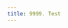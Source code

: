 ```yaml
---
title: 9999. Test
---
```


<OpenApi :document="{
  openapi: '3.1.0',
  info: {
    title: 'MyParcel Core-API',
    contact: {
      name: 'IT Support',
      url: ':support@myparcel.nl'
    },
    version: '4.0.0'
  },
  servers: [
    {
      url: 'https://api.myparcel.nl',
      description: 'MyParcel Production Server'
    }
  ],
  paths: {
    '/webhook_subscriptions': {
      get: {
        tags: ['Webhook Subscriptions'],
        description: 'Show list of webhook subscriptions',
        operationId: 'getSubscriptions',
        parameters: [
          { $ref: '#/components/parameters/user_agent_header' },
          { $ref: '#/components/parameters/account_id' },
          { $ref: '#/components/parameters/shop_id' },
          {
            name: 'hook',
            in: 'query',
            description: 'The event from which you want to receive notifications',
            required: false,
            schema: {
              description: 'The event from which you want to receive notifications',
              type: 'string',
              example: 'shipment_status_change'
            }
          }
        ],
        responses: {
          '200': {
            description: 'OK',
            content: {
              'application/json; charset: utf-8': {
                schema: {
                  $ref: '#/components/schemas/webhook_subscriptions_response'
                }
              }
            }
          },
          '400': { description: 'Validation error' },
          '401': { description: 'Unauthorized' },
          '403': { description: 'Forbidden' },
          '500': { description: 'Internal Server Error' }
        },
        security: []
      },
      post: {
        tags: ['Webhook Subscriptions'],
        description: 'Add new webhook subscription.',
        operationId: 'postSubscriptions',
        parameters: [{ $ref: '#/components/parameters/user_agent_header' }],
        requestBody: {
          description: `| **Hook** | **Description** |
|---- |------------|
| \`shipment_status_change\` | Whenever the shipment_status of a shipment changes, this webhook will send you an update with the new value. We will not send an update with a status.|
| \`shipment_label_created\` | When a label is created asynchronously (for example when creating shipments using accept header \`application/vnd.shipment_label+json;charset=utf-8\`), this webhook will send you a message with the URL of the label. |
| \`order_status_change\` | Whenever the order_status of an order changes, this webhook will send you an update with the new value. |`,
          required: true,
          content: {
            'application/json; charset: utf-8': {
              schema: {
                $ref: '#/components/schemas/webhook_subscription_request'
              }
            }
          }
        },
        responses: {
          '201': {
            description: 'Response with array of webhook ids',
            content: {
              'application/json; charset: utf-8': {
                example: {
                  data: {
                    webhook_subscriptions: [{ id: 1 }]
                  }
                }
              }
            }
          },
          '400': { description: 'Validation error' },
          '401': { description: 'Unauthorized' },
          '403': { description: 'Forbidden' },
          '500': { description: 'Internal Server Error' }
        },
        security: []
      }
    },
    '/webhook_subscriptions/{webhook_subscriptions_id}': {
      delete: {
        tags: ['Webhook Subscriptions'],
        summary: 'Delete webhook subscriptions.',
        description: 'Delete a webhook subscription',
        operationId: 'deleteSubscriptions',
        parameters: [
          { $ref: '#/components/parameters/user_agent_header' },
          { $ref: '#/components/parameters/webhook_subscriptions_id_in_path' }
        ],
        responses: {
          '204': { description: 'No content' },
          '401': { description: 'Unauthorized' },
          '403': { description: 'Forbidden' },
          '500': { description: 'Internal Server Error' }
        },
        security: []
      }
    }
  },
  components: {
    schemas: {
      webhook_subscriptions_response: {
        required: ['data'],
        properties: {
          data: {
            required: ['webhook_subscriptions'],
            properties: {
              webhook_subscriptions: {
                type: 'array',
                items: { $ref: '#/components/schemas/webhook_subscription' }
              }
            },
            type: 'object'
          }
        },
        type: 'object'
      },
      webhook_subscription: {
        description: 'Webhook subscription',
        required: ['id', 'account_id', 'shop_id', 'hook', 'url'],
        properties: {
          id: {
            description: 'ID of webhook subscriptions',
            type: 'integer',
            format: 'int32',
            example: 56123456
          },
          account_id: {
            description: 'Account ID',
            type: 'integer',
            format: 'int32',
            example: 125678
          },
          shop_id: {
            description: 'Shop ID',
            type: 'integer',
            format: 'int32',
            example: 1234
          },
          hook: {
            description: 'The event from which you want to receive notifications',
            type: 'string',
            example: 'shipment_status_changed'
          },
          url: {
            description: 'The callback URL on which to receive notifications',
            type: 'string',
            format: 'uri',
            example: 'https://example.com/webhook'
          }
        },
        type: 'object'
      },
      webhook_subscription_request: {
        description: 'Webhook subscription request',
        required: ['data'],
        properties: {
          data: {
            required: ['webhook_subscription'],
            properties: {
              webhook_subscription: {
                required: ['hook', 'url'],
                properties: {
                  hook: {
                    description: 'The event from which you want to receive notifications',
                    type: 'string',
                    example: 'shipment_status_changed'
                  },
                  url: {
                    description: 'The callback URL on which to receive notifications',
                    type: 'string',
                    format: 'uri',
                    example: 'https://example.com/webhook'
                  }
                },
                type: 'object'
              }
            },
            type: 'object'
          }
        },
        type: 'object'
      }
    },
    parameters: {
      account_id: {
        name: 'account_id',
        in: 'query',
        description: 'The ID of the account.',
        required: false,
        schema: {
          type: 'integer',
          format: 'int32'
        },
        example: '123456'
      },
      shop_id: {
        name: 'shop_id',
        in: 'query',
        description: 'The ID of the shop.',
        required: false,
        schema: {
          type: 'integer',
          format: 'int32'
        },
        example: '5678'
      },
      user_agent_header: {
        name: 'User-Agent',
        in: 'header',
        description: 'The User-Agent header',
        required: true,
        schema: {
          type: 'string'
        },
        example: 'NameOfMyApp/1.0.0 PHP/8.1.0'
      },
      webhook_subscriptions_id_in_path: {
        name: 'webhook_subscriptions_id',
        in: 'path',
        description: 'The ID of the webhook subscription',
        required: true,
        schema: {
          type: 'integer',
          format: 'int32'
        },
        example: '123456789'
      }
    },
    securitySchemes: {
      bearerAuth: {
        type: 'http',
        description: 'BASE64 encoded ',
        name: 'Authorization',
        in: 'header',
        scheme: 'bearer'
      }
    }
  },
  tags: [
    {
      name: 'Pickup Locations',
      description: 'All about Pickup Locations'
    },
    {
      name: 'Webhook Subscriptions',
      description: 'All about Webhooks'
    }
  ]
}" />

<OpenApi :document="{
  'openapi': '3.0.0',
  'info': {
    'version': '1.0.0',
    'title': 'Swagger Petstore',
    'description': 'A sample API that uses a petstore as an example to demonstrate features in the OpenAPI 3.0 specification',
    'termsOfService': 'http://swagger.io/terms/',
    'contact': {
      'name': 'Swagger API Team',
      'email': 'apiteam@swagger.io',
      'url': 'http://swagger.io'
    },
    'license': {
      'name': 'Apache 2.0',
      'url': 'https://www.apache.org/licenses/LICENSE-2.0.html'
    }
  },
  'servers': [
    {
      'url': 'https://petstore.swagger.io/v2'
    }
  ],
  'paths': {
    '/pets': {
      'get': {
        'description': 'Returns all pets from the system that the user has access to\nNam sed condimentum est. Maecenas tempor sagittis sapien, nec rhoncus sem sagittis sit amet. Aenean at gravida augue, ac iaculis sem. Curabitur odio lorem, ornare eget elementum nec, cursus id lectus. Duis mi turpis, pulvinar ac eros ac, tincidunt varius justo. In hac habitasse platea dictumst. Integer at adipiscing ante, a sagittis ligula. Aenean pharetra tempor ante molestie imperdiet. Vivamus id aliquam diam. Cras quis velit non tortor eleifend sagittis. Praesent at enim pharetra urna volutpat venenatis eget eget mauris. In eleifend fermentum facilisis. Praesent enim enim, gravida ac sodales sed, placerat id erat. Suspendisse lacus dolor, consectetur non augue vel, vehicula interdum libero. Morbi euismod sagittis libero sed lacinia.\n\nSed tempus felis lobortis leo pulvinar rutrum. Nam mattis velit nisl, eu condimentum ligula luctus nec. Phasellus semper velit eget aliquet faucibus. In a mattis elit. Phasellus vel urna viverra, condimentum lorem id, rhoncus nibh. Ut pellentesque posuere elementum. Sed a varius odio. Morbi rhoncus ligula libero, vel eleifend nunc tristique vitae. Fusce et sem dui. Aenean nec scelerisque tortor. Fusce malesuada accumsan magna vel tempus. Quisque mollis felis eu dolor tristique, sit amet auctor felis gravida. Sed libero lorem, molestie sed nisl in, accumsan tempor nisi. Fusce sollicitudin massa ut lacinia mattis. Sed vel eleifend lorem. Pellentesque vitae felis pretium, pulvinar elit eu, euismod sapien.\n',
        'operationId': 'findPets',
        'parameters': [
          {
            'name': 'tags',
            'in': 'query',
            'description': 'tags to filter by',
            'required': false,
            'style': 'form',
            'schema': {
              'type': 'array',
              'items': {
                'type': 'string'
              }
            }
          },
          {
            'name': 'limit',
            'in': 'query',
            'description': 'maximum number of results to return',
            'required': false,
            'schema': {
              'type': 'integer',
              'format': 'int32'
            }
          }
        ],
        'responses': {
          '200': {
            'description': 'pet response',
            'content': {
              'application/json': {
                'schema': {
                  'type': 'array',
                  'items': {
                    '$ref': '#/components/schemas/Pet'
                  }
                }
              }
            }
          },
          'default': {
            'description': 'unexpected error',
            'content': {
              'application/json': {
                'schema': {
                  '$ref': '#/components/schemas/Error'
                }
              }
            }
          }
        }
      },
      'post': {
        'description': 'Creates a new pet in the store. Duplicates are allowed',
        'operationId': 'addPet',
        'requestBody': {
          'description': 'Pet to add to the store',
          'required': true,
          'content': {
            'application/json': {
              'schema': {
                '$ref': '#/components/schemas/NewPet'
              }
            }
          }
        },
        'responses': {
          '200': {
            'description': 'pet response',
            'content': {
              'application/json': {
                'schema': {
                  '$ref': '#/components/schemas/Pet'
                }
              }
            }
          },
          'default': {
            'description': 'unexpected error',
            'content': {
              'application/json': {
                'schema': {
                  '$ref': '#/components/schemas/Error'
                }
              }
            }
          }
        }
      }
    },
    '/pets/{id}': {
      'get': {
        'description': 'Returns a user based on a single ID, if the user does not have access to the pet',
        'operationId': 'find pet by id',
        'parameters': [
          {
            'name': 'id',
            'in': 'path',
            'description': 'ID of pet to fetch',
            'required': true,
            'schema': {
              'type': 'integer',
              'format': 'int64'
            }
          }
        ],
        'responses': {
          '200': {
            'description': 'pet response',
            'content': {
              'application/json': {
                'schema': {
                  '$ref': '#/components/schemas/Pet'
                }
              }
            }
          },
          'default': {
            'description': 'unexpected error',
            'content': {
              'application/json': {
                'schema': {
                  '$ref': '#/components/schemas/Error'
                }
              }
            }
          }
        }
      },
      'delete': {
        'description': 'deletes a single pet based on the ID supplied',
        'operationId': 'deletePet',
        'parameters': [
          {
            'name': 'id',
            'in': 'path',
            'description': 'ID of pet to delete',
            'required': true,
            'schema': {
              'type': 'integer',
              'format': 'int64'
            }
          }
        ],
        'responses': {
          '204': {
            'description': 'pet deleted'
          },
          'default': {
            'description': 'unexpected error',
            'content': {
              'application/json': {
                'schema': {
                  '$ref': '#/components/schemas/Error'
                }
              }
            }
          }
        }
      }
    }
  },
  'components': {
    'schemas': {
      'Pet': {
        'allOf': [
          {
            '$ref': '#/components/schemas/NewPet'
          },
          {
            'type': 'object',
            'required': [
              'id'
            ],
            'properties': {
              'id': {
                'type': 'integer',
                'format': 'int64'
              }
            }
          }
        ]
      },
      'NewPet': {
        'type': 'object',
        'required': [
          'name'
        ],
        'properties': {
          'name': {
            'type': 'string'
          },
          'tag': {
            'type': 'string'
          }
        }
      },
      'Error': {
        'type': 'object',
        'required': [
          'code',
          'message'
        ],
        'properties': {
          'code': {
            'type': 'integer',
            'format': 'int32'
          },
          'message': {
            'type': 'string'
          }
        }
      }
    }
  }
}" />

<OpenApi :document="{
  'openapi': '3.0.0',
  'info': {
    'title': 'Simple API overview',
    'version': '2.0.0'
  },
  'paths': {
    '/': {
      'get': {
        'operationId': 'listVersionsv2',
        'summary': 'List API versions',
        'responses': {
          '200': {
            'description': '200 response',
            'content': {
              'application/json': {
                'examples': {
                  'foo': {
                    'value': {
                      'versions': [
                        {
                          'status': 'CURRENT',
                          'updated': '2011-01-21T11:33:21Z',
                          'id': 'v2.0',
                          'links': [
                            {
                              'href': 'http://127.0.0.1:8774/v2/',
                              'rel': 'self'
                            }
                          ]
                        },
                        {
                          'status': 'EXPERIMENTAL',
                          'updated': '2013-07-23T11:33:21Z',
                          'id': 'v3.0',
                          'links': [
                            {
                              'href': 'http://127.0.0.1:8774/v3/',
                              'rel': 'self'
                            }
                          ]
                        }
                      ]
                    }
                  }
                }
              }
            }
          },
          '300': {
            'description': '300 response',
            'content': {
              'application/json': {
                'examples': {
                  'foo': {
                    'value': '{\n \'versions\': [\n       {\n         \'status\': \'CURRENT\',\n         \'updated\': \'2011-01-21T11:33:21Z\',\n         \'id\': \'v2.0\',\n         \'links\': [\n             {\n                 \'href\': \'http://127.0.0.1:8774/v2/\',\n                 \'rel\': \'self\'\n             }\n         ]\n     },\n     {\n         \'status\': \'EXPERIMENTAL\',\n         \'updated\': \'2013-07-23T11:33:21Z\',\n         \'id\': \'v3.0\',\n         \'links\': [\n             {\n                 \'href\': \'http://127.0.0.1:8774/v3/\',\n                 \'rel\': \'self\'\n             }\n         ]\n     }\n ]\n}\n'
                  }
                }
              }
            }
          }
        }
      }
    },
    '/v2': {
      'get': {
        'operationId': 'getVersionDetailsv2',
        'summary': 'Show API version details',
        'responses': {
          '200': {
            'description': '200 response',
            'content': {
              'application/json': {
                'examples': {
                  'foo': {
                    'value': {
                      'version': {
                        'status': 'CURRENT',
                        'updated': '2011-01-21T11:33:21Z',
                        'media-types': [
                          {
                            'base': 'application/xml',
                            'type': 'application/vnd.openstack.compute+xml;version=2'
                          },
                          {
                            'base': 'application/json',
                            'type': 'application/vnd.openstack.compute+json;version=2'
                          }
                        ],
                        'id': 'v2.0',
                        'links': [
                          {
                            'href': 'http://127.0.0.1:8774/v2/',
                            'rel': 'self'
                          },
                          {
                            'href': 'http://docs.openstack.org/api/openstack-compute/2/os-compute-devguide-2.pdf',
                            'type': 'application/pdf',
                            'rel': 'describedby'
                          },
                          {
                            'href': 'http://docs.openstack.org/api/openstack-compute/2/wadl/os-compute-2.wadl',
                            'type': 'application/vnd.sun.wadl+xml',
                            'rel': 'describedby'
                          },
                          {
                            'href': 'http://docs.openstack.org/api/openstack-compute/2/wadl/os-compute-2.wadl',
                            'type': 'application/vnd.sun.wadl+xml',
                            'rel': 'describedby'
                          }
                        ]
                      }
                    }
                  }
                }
              }
            }
          },
          '203': {
            'description': '203 response',
            'content': {
              'application/json': {
                'examples': {
                  'foo': {
                    'value': {
                      'version': {
                        'status': 'CURRENT',
                        'updated': '2011-01-21T11:33:21Z',
                        'media-types': [
                          {
                            'base': 'application/xml',
                            'type': 'application/vnd.openstack.compute+xml;version=2'
                          },
                          {
                            'base': 'application/json',
                            'type': 'application/vnd.openstack.compute+json;version=2'
                          }
                        ],
                        'id': 'v2.0',
                        'links': [
                          {
                            'href': 'http://23.253.228.211:8774/v2/',
                            'rel': 'self'
                          },
                          {
                            'href': 'http://docs.openstack.org/api/openstack-compute/2/os-compute-devguide-2.pdf',
                            'type': 'application/pdf',
                            'rel': 'describedby'
                          },
                          {
                            'href': 'http://docs.openstack.org/api/openstack-compute/2/wadl/os-compute-2.wadl',
                            'type': 'application/vnd.sun.wadl+xml',
                            'rel': 'describedby'
                          }
                        ]
                      }
                    }
                  }
                }
              }
            }
          }
        }
      }
    }
  }
}" />

